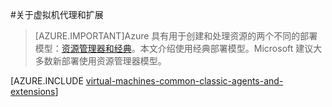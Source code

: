 <properties
 pageTitle="Azure VM 代理和扩展 | Azure"
 description="提供了代理和扩展的概述以及如何使用经典部署模型安装代理。"
 services="virtual-machines-linux"
 documentationCenter=""
 authors="squillace"
 manager="timlt"
 editor=""
 tags="azure-service-management"/>

<tags
	ms.service="virtual-machines-linux"
	ms.date="04/14/2016"
	wacn.date="06/29/2016"/>

#关于虚拟机代理和扩展

> [AZURE.IMPORTANT]Azure 具有用于创建和处理资源的两个不同的部署模型：[资源管理器和经典](/documentation/articles/resource-manager-deployment-model)。本文介绍使用经典部署模型。Microsoft 建议大多数新部署使用资源管理器模型。

[AZURE.INCLUDE [virtual-machines-common-classic-agents-and-extensions](../includes/virtual-machines-common-classic-agents-and-extensions.md)]

<!---HONumber=Mooncake_0215_2016-->